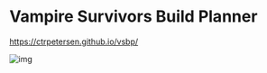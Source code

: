 # Vampire Survivors Build Planner

https://ctrpetersen.github.io/vsbp/

![img](https://i.imgur.com/nKCGG9F.png)
